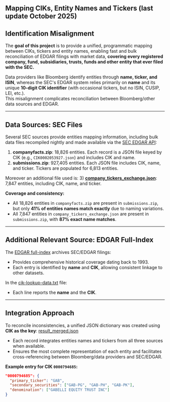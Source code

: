 ## Mapping CIKs, Entity Names and Tickers (last update October 2025)

## Identification Misalignment
The **goal of this project** is to provide a unified, programmatic mapping between CIKs, tickers and entity names, enabling fast and bulk reconciliation of EDGAR filings with market data, **covering every registered company, fund, subsidiaries, trusts, funds and other entity that ever filed with the SEC.**

Data providers like Bloomberg identify entities through **name, ticker, and ISIN**, whereas the SEC's EDGAR system relies primarily on **name** and its unique **10-digit CIK identifier** (with occasional tickers, but no ISIN, CUSIP, LEI, etc.).  
This misalignment complicates reconciliation between Bloomberg/other data sources and EDGAR.

---

## Data Sources: SEC Files
Several SEC sources provide entities mapping information, including bulk data files recompiled nightly and made available via the [SEC EDGAR API](https://www.sec.gov/search-filings/edgar-application-programming-interfaces):

1) **companyfacts.zip**: 18,826 entities. Each record is a JSON file keyed by CIK (e.g., `CIK0002053927.json`) and includes CIK and name.  
2) **submissions.zip**: 927,405 entities. Each JSON file includes CIK, name, and ticker. Tickers are populated for 6,813 entities. 

Moreover an additional file used is:
3) **[company_tickers_exchange.json](https://www.sec.gov/files/company_tickers_exchange.json)**: 7,847 entities, including CIK, name, and ticker.  

**Coverage and consistency:**
- All 18,826 entities in `companyfacts.zip` are present in `submissions.zip`, but only **41% of entities names match exactly** due to naming variations.  
- All 7,847 entities in `company_tickers_exchange.json` are present in `submissions.zip`, with **87% exact name matches**.

---

## Additional Relevant Source: EDGAR Full-Index
The [EDGAR full-index](https://www.sec.gov/Archives/edgar/full-index/) archives SEC/EDGAR filings:  
- Provides comprehensive historical coverage dating back to 1993.  
- Each entry is identified by **name** and **CIK**, allowing consistent linkage to other datasets.  

In the [cik-lookup-data.txt](https://www.sec.gov/Archives/edgar/cik-lookup-data.txt) file:
- Each line reports the **name** and the **CIK**.  

---

## Integration Approach
To reconcile inconsistencies, a unified JSON dictionary was created using **CIK as the key**:  [result_merged.json](https://gtocchi.github.io/edgar_merged_json/result_merged.json)  

- Each record integrates entities names and tickers from all three sources when available.
- Ensures the most complete representation of each entity and facilitates cross-referencing between Bloomberg/data providers and SEC/EDGAR.

**Example entry for CIK `0000794685`:**

```json
"0000794685": {
  "primary_ticker": "GAB",
  "secondary_securities": ["GAB-PG", "GAB-PH", "GAB-PK"],
  "denomination": ["GABELLI EQUITY TRUST INC"]
}
